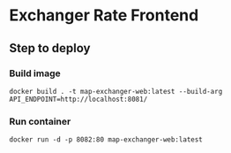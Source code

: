 # Exchanger Rate Frontend

## Step to deploy

### Build image

```shell
docker build . -t map-exchanger-web:latest --build-arg API_ENDPOINT=http://localhost:8081/
```

### Run container

```shell
docker run -d -p 8082:80 map-exchanger-web:latest
```
